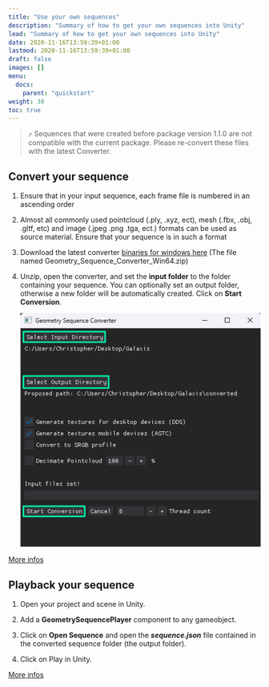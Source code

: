 ```yaml
---
title: "Use your own sequences"
description: "Summary of how to get your own sequences into Unity"
lead: "Summary of how to get your own sequences into Unity"
date: 2020-11-16T13:59:39+01:00
lastmod: 2020-11-16T13:59:39+01:00
draft: false
images: []
menu:
  docs:
    parent: "quickstart"
weight: 30
toc: true
---
```


> ⤴️ Sequences that were created before package version 1.1.0 are not compatible with the current package. Please re-convert these files with the latest Converter.

## Convert your sequence

1. Ensure that in your input sequence, each frame file is numbered in an ascending order

2. Almost all commonly used pointcloud (.ply, .xyz, ect), mesh (.fbx, .obj, .gltf, etc) and image (.jpeg .png .tga, ect.) formats can be used as source material. Ensure that your sequence is in such a format

3. Download the latest converter [binaries for windows here](https://github.com/BuildingVolumes/Unity_Geometry_Sequence_Player/releases) (The file named Geometry_Sequence_Converter_Win64.zip)

4. Unzip, open the converter, and set the **input folder** to the folder containing your sequence. You can optionally set an output folder, otherwise a new folder will be automatically created. Click on **Start Conversion**.

    ![The converter](Converter_Start_Threads.png)

[More infos](/Unity_Geometry_Sequence_Player/docs/tutorials/preparing-your-sequences/)

## Playback your sequence

1. Open your project and scene in Unity.

2. Add a **GeometrySequencePlayer** component to any gameobject.

3. Click on **Open Sequence** and open the ***sequence.json*** file contained in the converted sequence folder (the output folder).

4. Click on Play in Unity.

[More infos](/Unity_Geometry_Sequence_Player/docs/tutorials/playback/)
